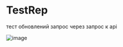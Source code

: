 # TestRep 
тест обновлений запрос через запрос к api 

![image](https://github.com/CaXaPCMeDoM/TestRep/assets/114598862/91fc30a1-68c9-4a8c-9c49-b5a541a28847)


